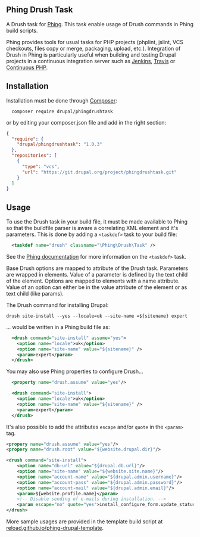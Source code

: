 ## Phing Drush Task

A Drush task for [Phing](http://www.phing.info/). This task enable usage of Drush commands in Phing build scripts.

Phing provides tools for usual tasks for PHP projects (phplint, jslint, VCS checkouts, files copy or merge, packaging, upload, etc.). Integration of Drush in Phing is particularly useful when building and testing Drupal projects in a continuous integration server such as [Jenkins](http://jenkins-ci.org/), [Travis](https://travis-ci.org/) or [Continuous PHP](https://continuousphp.com/).
 
## Installation

Installation must be done through [Composer](https://getcomposer.org/):

```
  composer require drupal/phingdrushtask
```

or by editing your composer.json file and add in the right section:

```json
{
  "require": {
    "drupal/phingdrushtask": "1.0.3"
  },
  "repositories": [
    {
      "type": "vcs",
      "url": "https://git.drupal.org/project/phingdrushtask.git"
    }
  ]
}
```


## Usage

To use the Drush task in your build file,  it must be made available to Phing so that the buildfile parser is aware a correlating XML element and it's parameters. This is done by adding a `<taskdef>` task to your build file:

```xml
  <taskdef name="drush" classname="\Phing\Drush\Task" />
```

See the [Phing documentation](http://www.phing.info/docs/guide/stable/chapters/appendixes/AppendixB-CoreTasks.html#TaskdefTask) for more information on the `<taskdef>` task.

Base Drush options are mapped to attribute of the Drush task. Parameters are wrapped in elements. Value of a parameter is defined by the text child of the element. Options are mapped to elements with a name attribute. Value of an option can either be in the value attribute of the element or as text child (like params).

The Drush command for installing Drupal:

`drush site-install --yes --locale=uk --site-name =${sitename} expert`

... would be written in a Phing build file as:

```xml
  <drush command="site-install" assume="yes">
    <option name="locale">uk</option>
    <option name="site-name" value="${sitename}" />
    <param>expert</param>
  </drush> 
```

You may also use Phing properties to configure Drush...

```xml
  <property name="drush.assume" value="yes"/>

  <drush command="site-install">
    <option name="locale">uk</option>
    <option name="site-name" value="${sitename}" />
    <param>expert</param>
  </drush> 
```

It's also possible to add the attributes `escape` and/or `quote` in the ```<param>``` tag.

```xml
<propery name="drush.assume" value="yes"/>
<propery name="drush.root" value="${website.drupal.dir}"/>

<drush command="site-install">
    <option name="db-url" value="${drupal.db.url}"/>
    <option name="site-name" value="${website.site.name}"/>
    <option name="account-name" value="${drupal.admin.username}"/>
    <option name="account-pass" value="${drupal.admin.password}"/>
    <option name="account-mail" value="${drupal.admin.email}"/>
    <param>${website.profile.name}</param>
    <!-- Disable sending of e-mails during installation. -->
    <param escape="no" quote="yes">install_configure_form.update_status_module='array(FALSE,FALSE)'</param>
</drush>
```

More sample usages are provided in the template build script at [reload.github.io/phing-drupal-template](https://reload.github.io/phing-drupal-template/).

